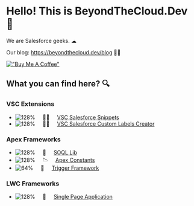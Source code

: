 # Hello! This is BeyondTheCloud.Dev 👋

We are Salesforce geeks. ☁︎

Our blog: https://beyondthecloud.dev/blog 🧑‍💻

[!["Buy Me A Coffee"](https://www.buymeacoffee.com/assets/img/custom_images/orange_img.png)](https://buycoffee.to/beyondthecloud)

## What you can find here? 🔍

### VSC Extensions
- <span style="display: flex; align-items: center; gap: 20px;">![128%](https://progress-bar.dev/128) 🧑‍💻 [VSC Salesforce Snippets](https://marketplace.visualstudio.com/items?itemName=BeyondTheCloud.salesforce-snippets-beyondthecloud)</span>
- <span style="display: flex; align-items: center; gap: 20px;">![128%](https://progress-bar.dev/128) 🧑‍💻 [VSC Salesforce Custom Labels Creator](https://marketplace.visualstudio.com/items?itemName=BeyondTheCloud.salesforce-custom-labels-beyondthecloud)</span> 


### Apex Frameworks

- <span style="display: flex; align-items: center; gap: 20px;">![128%](https://progress-bar.dev/128) 📀 [SOQL Lib](https://github.com/beyond-the-cloud-dev/query-selector)</span>
- <span style="display: flex; align-items: center; gap: 20px;">![128%](https://progress-bar.dev/128) 📉 [Apex Constants](https://github.com/beyond-the-cloud-dev/apex-consts)</span>
- <span style="display: flex; align-items: center; gap: 20px;">![64%](https://progress-bar.dev/128) 🔫 [Trigger Framework](https://github.com/beyond-the-cloud-dev/trigger-framework)</span>

### LWC Frameworks
- <span style="display: flex; align-items: center; gap: 20px;">![128%](https://progress-bar.dev/128) 💆 [Single Page Application](https://github.com/beyond-the-cloud-dev/lwc-spa)</span>
